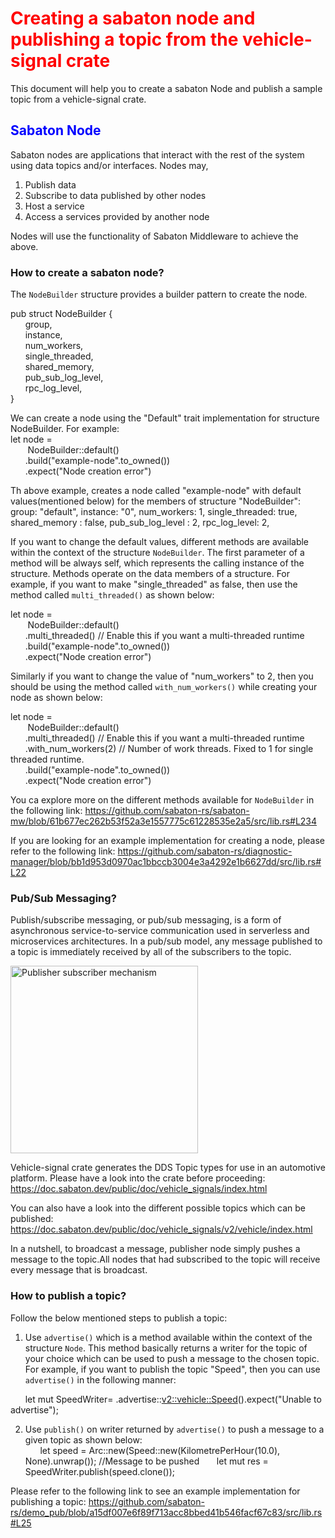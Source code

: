 
# <div style="color:red"> Creating a sabaton node and publishing a topic from the vehicle-signal crate </div>
This document will help you to create a sabaton Node and publish a sample topic from a vehicle-signal crate.


## <div style="color:blue"> Sabaton Node </div> 
Sabaton nodes are applications that interact with the rest of the system using data topics and/or interfaces. Nodes may,

1. Publish data
2. Subscribe to data published by other nodes
3. Host a service
4. Access a services provided by another node  

Nodes will use the functionality of Sabaton Middleware to achieve the above. 
### <b> How to create a sabaton node?</b>

 The `NodeBuilder` structure provides a builder pattern to create the node.

 pub struct NodeBuilder {  
&nbsp;&nbsp;&nbsp;&nbsp;&nbsp;&nbsp;group,  
&nbsp;&nbsp;&nbsp;&nbsp;&nbsp;&nbsp;instance,  
&nbsp;&nbsp;&nbsp;&nbsp;&nbsp;&nbsp;num_workers,  
&nbsp;&nbsp;&nbsp;&nbsp;&nbsp;&nbsp;single_threaded,  
&nbsp;&nbsp;&nbsp;&nbsp;&nbsp;&nbsp;shared_memory,  
&nbsp;&nbsp;&nbsp;&nbsp;&nbsp;&nbsp;pub_sub_log_level,  
&nbsp;&nbsp;&nbsp;&nbsp;&nbsp;&nbsp;rpc_log_level,  
}

We can create a node using the "Default" trait implementation for structure NodeBuilder.
For example:   
let node =   
&nbsp;&nbsp;&nbsp;&nbsp;&nbsp;&nbsp; 
NodeBuilder::default()   
&nbsp;&nbsp;&nbsp;&nbsp;&nbsp;&nbsp;.build("example-node".to_owned())   
&nbsp;&nbsp;&nbsp;&nbsp;&nbsp;&nbsp;.expect("Node creation error") 

Th above example, creates a node called "example-node" with default values(mentioned below) for the members of structure "NodeBuilder":
    group: "default",
    instance: "0",
    num_workers: 1,
    single_threaded: true,
    shared_memory : false,
    pub_sub_log_level : 2,
    rpc_log_level: 2,

If you want to change the default values, different methods are available within the context of the structure `NodeBuilder`.  The first parameter of a method will be always self, which represents the calling instance of the structure. Methods operate on the data members of a structure. For example, if you want to make "single_threaded" as false, then use the method called `multi_threaded()` as shown below:

let node =  
&nbsp;&nbsp;&nbsp;&nbsp;&nbsp;&nbsp; 
NodeBuilder::default()  
&nbsp;&nbsp;&nbsp;&nbsp;&nbsp;&nbsp;.multi_threaded() // Enable this if you want a multi-threaded runtime  
&nbsp;&nbsp;&nbsp;&nbsp;&nbsp;&nbsp;.build("example-node".to_owned())   
&nbsp;&nbsp;&nbsp;&nbsp;&nbsp;&nbsp;.expect("Node creation error")  

Similarly if you want to change the value of "num_workers" to 2, then you should be using the method called `with_num_workers()` while creating your node as shown below:  

let node =  
&nbsp;&nbsp;&nbsp;&nbsp;&nbsp;&nbsp; 
NodeBuilder::default()  
&nbsp;&nbsp;&nbsp;&nbsp;&nbsp;&nbsp;.multi_threaded() // Enable this if you want a multi-threaded runtime  
&nbsp;&nbsp;&nbsp;&nbsp;&nbsp;&nbsp;.with_num_workers(2) // Number of work threads. Fixed to 1 for single threaded runtime.    
&nbsp;&nbsp;&nbsp;&nbsp;&nbsp;&nbsp;.build("example-node".to_owned())   
&nbsp;&nbsp;&nbsp;&nbsp;&nbsp;&nbsp;.expect("Node creation error") 

You ca explore more on the different methods available for `NodeBuilder` in the following link:
https://github.com/sabaton-rs/sabaton-mw/blob/61b677ec262b53f52a3e1557775c61228535e2a5/src/lib.rs#L234


If you are looking for an example implementation for creating a node, please refer to the following link:
https://github.com/sabaton-rs/diagnostic-manager/blob/bb1d953d0970ac1bbccb3004e3a4292e1b6627dd/src/lib.rs#L22

### <b> Pub/Sub Messaging?</b>

Publish/subscribe messaging, or pub/sub messaging, is a form of asynchronous service-to-service communication used in serverless and microservices architectures. In a pub/sub model, any message published to a topic is immediately received by all of the subscribers to the topic.

<img src="/home/sabaton/workspace/sabaton-mw/src/doc/Publisher_subscriber.png" alt="Publisher subscriber mechanism" style="height: 300px; width:300px;"/>

Vehicle-signal crate generates the DDS Topic types for use in an automotive platform. 
Please have a look into the crate before proceeding:
https://doc.sabaton.dev/public/doc/vehicle_signals/index.html

You can also have a look into the different possible topics which can be published:
https://doc.sabaton.dev/public/doc/vehicle_signals/v2/vehicle/index.html

In a nutshell, to broadcast a message, publisher node simply pushes a message to the topic.All nodes that had subscribed to the topic will receive every message that is broadcast.

### <b> How to publish a topic?</b>

Follow the below mentioned steps to publish a topic:

1. Use `advertise()` which is a method available within the context of the structure `Node`. This method basically returns a writer for the topic of your choice which can be used to push a message to the chosen topic.
For example, if you want to publish the topic "Speed", then you can use `advertise()` in the following manner:
  
&nbsp;&nbsp;&nbsp;&nbsp;&nbsp;&nbsp;let mut SpeedWriter= <name of node>.advertise::<v2::vehicle::Speed>().expect("Unable to advertise");  

2. Use `publish()` on writer returned by `advertise()` to push a message to a given topic as shown below:  
&nbsp;&nbsp;&nbsp;&nbsp;&nbsp;&nbsp;let speed = Arc::new(Speed::new(KilometrePerHour(10.0), None).unwrap());  //Message to be pushed
&nbsp;&nbsp;&nbsp;&nbsp;&nbsp;&nbsp;let mut res = SpeedWriter.publish(speed.clone());

Please refer to the following link to see an example implementation for publishing a topic:
https://github.com/sabaton-rs/demo_pub/blob/a15df007e6f89f713acc8bbed41b546facf67c83/src/lib.rs#L25















